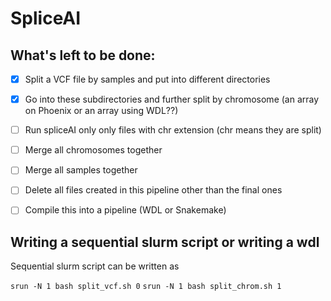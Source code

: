 # SpliceAI

## What's left to be done:

- [x]  Split a VCF file by samples and put into different directories

- [x]  Go into these subdirectories and further split by chromosome (an array on Phoenix or an array using WDL??)

- [ ] Run spliceAI only only files with chr extension (chr means they are split)

- [ ]  Merge all chromosomes together

- [ ]  Merge all samples together 

- [ ] Delete all files created in this pipeline other than the final ones

- [ ]  Compile this into a pipeline (WDL or Snakemake)


## Writing a sequential slurm script or writing a wdl

Sequential slurm script can be written as 

`srun -N 1 bash split_vcf.sh 0`
`srun -N 1 bash split_chrom.sh 1`
